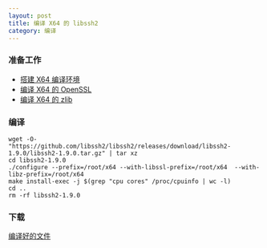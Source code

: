 ```yaml
---
layout: post
title: 编译 X64 的 libssh2
category: 编译
---
```


### 准备工作
- [搭建 X64 编译环境](/编译/2019/11/23/x64-environment.html)
- [编译 X64 的 OpenSSL](/编译/2019/11/23/x64-openssl.html)
- [编译 X64 的 zlib](/编译/2019/12/09/x64-zlib.html)

### 编译
```shell
wget -O- "https://github.com/libssh2/libssh2/releases/download/libssh2-1.9.0/libssh2-1.9.0.tar.gz" | tar xz
cd libssh2-1.9.0
./configure --prefix=/root/x64 --with-libssl-prefix=/root/x64  --with-libz-prefix=/root/x64
make install-exec -j $(grep "cpu cores" /proc/cpuinfo | wc -l)
cd ..
rm -rf libssh2-1.9.0
```

### 下载
[编译好的文件](/assets/x64-libssh2.tgz)

